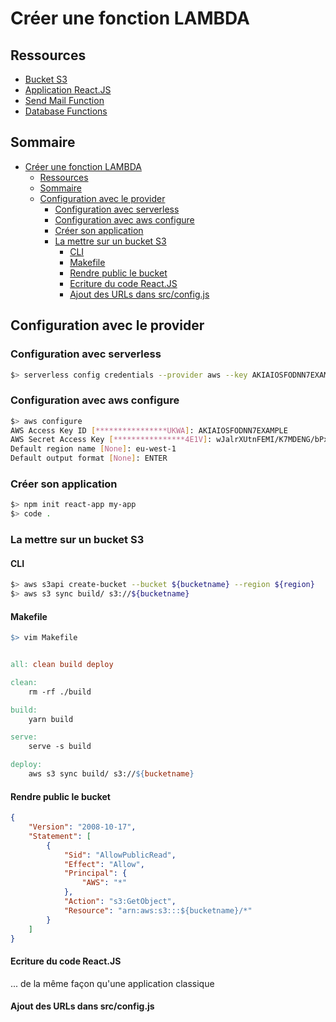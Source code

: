# Créer une fonction LAMBDA

## Ressources

- [Bucket S3](https://.....com)
- [Application React.JS](https://....cloudfront.net)
- [Send Mail Function](https://.....com/dev/send-mail)
- [Database Functions](https://....com/dev/list)

## Sommaire

- [Créer une fonction LAMBDA](#cr%C3%A9er-une-fonction-lambda)
  - [Ressources](#ressources)
  - [Sommaire](#sommaire)
  - [Configuration avec le provider](#configuration-avec-le-provider)
    - [Configuration avec serverless](#configuration-avec-serverless)
    - [Configuration avec aws configure](#configuration-avec-aws-configure)
    - [Créer son application](#cr%C3%A9er-son-application)
    - [La mettre sur un bucket S3](#la-mettre-sur-un-bucket-s3)
      - [CLI](#cli)
      - [Makefile](#makefile)
      - [Rendre public le bucket](#rendre-public-le-bucket)
      - [Ecriture du code React.JS](#ecriture-du-code-reactjs)
      - [Ajout des URLs dans src/config.js](#ajout-des-urls-dans-srcconfigjs)


## Configuration avec le provider

### Configuration avec serverless

```sh
$> serverless config credentials --provider aws --key AKIAIOSFODNN7EXAMPLE --secret wJalrXUtnFEMI/K7MDENG/bPxRfiCYEXAMPLEKEY
```

### Configuration avec aws configure

```sh
$> aws configure
AWS Access Key ID [****************UKWA]: AKIAIOSFODNN7EXAMPLE
AWS Secret Access Key [****************4E1V]: wJalrXUtnFEMI/K7MDENG/bPxRfiCYEXAMPLEKEY
Default region name [None]: eu-west-1
Default output format [None]: ENTER
```

### Créer son application

```sh
$> npm init react-app my-app 
$> code .
```

### La mettre sur un bucket S3

#### CLI

```sh
$> aws s3api create-bucket --bucket ${bucketname} --region ${region}
$> aws s3 sync build/ s3://${bucketname}
```

#### Makefile

```makefile
$> vim Makefile


all: clean build deploy

clean:
	rm -rf ./build

build:
	yarn build

serve:
	serve -s build

deploy:
	aws s3 sync build/ s3://${bucketname}

```

#### Rendre public le bucket

```json
{
    "Version": "2008-10-17",
    "Statement": [
        {
            "Sid": "AllowPublicRead",
            "Effect": "Allow",
            "Principal": {
                "AWS": "*"
            },
            "Action": "s3:GetObject",
            "Resource": "arn:aws:s3:::${bucketname}/*"
        }
    ]
}
```

#### Ecriture du code React.JS

... de la même façon qu'une application classique

#### Ajout des URLs dans src/config.js